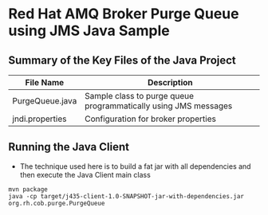 # Red Hat AMQ Broker Purge Queue using JMS Java Sample

## Summary of the Key Files of the Java Project
|File Name|Description|
|---|---|
|PurgeQueue.java| Sample class to purge queue programmatically using JMS messages |
|jndi.properties| Configuration for broker properties |

## Running the Java Client
* The technique used here is to build a fat jar with all dependencies and then execute the Java Client main class
```shell
mvn package
java -cp target/j435-client-1.0-SNAPSHOT-jar-with-dependencies.jar org.rh.cob.purge.PurgeQueue
```